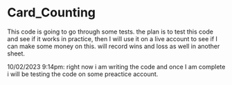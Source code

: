 # Card_Counting

This code is going to go through some tests.
the plan is to test this code and see if it works in practice, then I will use it on a live account to see if I can make some money on this.
will record wins and loss as well in another sheet.

10/02/2023 9:14pm: right now i am writing the code and once I am complete i will be testing the code on some preactice account.